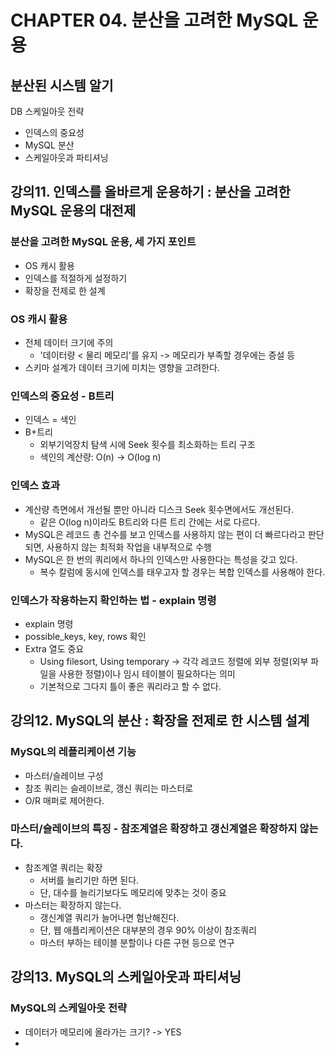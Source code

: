 # CHAPTER 04. 분산을 고려한 MySQL 운용

## 분산된 시스템 알기
DB 스케일아웃 전략
- 인덱스의 중요성
- MySQL 분산
- 스케일아웃과 파티셔닝

## 강의11. 인덱스를 올바르게 운용하기 : 분산을 고려한 MySQL 운용의 대전제
### 분산을 고려한 MySQL 운용, 세 가지 포인트
- OS 캐시 활용
- 인덱스를 적절하게 설정하기
- 확장을 전제로 한 설계

### OS 캐시 활용
- 전체 데이터 크기에 주의
	- '데이터량 < 물리 메모리'를 유지 -> 메모리가 부족할 경우에는 증설 등
- 스키마 설계가 데이터 크기에 미치는 영향을 고려한다.

### 인덱스의 중요성 - B트리
- 인덱스 = 색인
- B+트리
	- 외부기억장치 탐색 시에 Seek 횟수를 최소화하는 트리 구조
	- 색인의 계산량: O(n) -> O(log n)

### 인덱스 효과
- 계산량 측면에서 개선될 뿐만 아니라 디스크 Seek 횟수면에서도 개선된다.
	- 같은 O(log n)이라도 B트리와 다른 트리 간에는 서로 다르다.
- MySQL은 레코드 총 건수를 보고 인덱스를 사용하지 않는 편이 더 빠르다라고 판단되면, 사용하지 않는 최적화 작업을 내부적으로 수행
- MySQL은 한 번의 쿼리에서 하나의 인덱스만 사용한다는 특성을 갖고 있다.
	- 복수 칼럼에 동시에 인덱스를 태우고자 할 경우는 복합 인덱스를 사용해야 한다.

### 인덱스가 작용하는지 확인하는 법 - explain 명령
- explain 명령
- possible_keys, key, rows 확인
- Extra 열도 중요
	- Using filesort, Using temporary -> 각각 레코드 정렬에 외부 정렬(외부 파일을 사용한 정렬)이나 임시 테이블이 필요하다는 의미
	- 기본적으로 그다지 틀이 좋은 쿼리라고 할 수 없다.

## 강의12. MySQL의 분산 : 확장을 전제로 한 시스템 설계
### MySQL의 레플리케이션 기능
- 마스터/슬레이브 구성
- 참조 쿼리는 슬레이브로, 갱신 쿼리는 마스터로
- O/R 매퍼로 제어한다.

### 마스터/슬레이브의 특징 - 참조계열은 확장하고 갱신계열은 확장하지 않는다.
- 참조계열 쿼리는 확장
	- 서버를 늘리기만 하면 된다.
	- 단, 대수를 늘리기보다도 메모리에 맞추는 것이 중요
- 마스터는 확장하지 않는다.
	- 갱신계열 쿼리가 늘어나면 험난해진다.
	- 단, 웹 애플리케이션은 대부분의 경우 90% 이상이 참조쿼리
	- 마스터 부하는 테이블 분할이나 다른 구현 등으로 연구

## 강의13. MySQL의 스케일아웃과 파티셔닝
### MySQL의 스케일아웃 전략
- 데이터가 메모리에 올라가는 크기? -> YES
- 